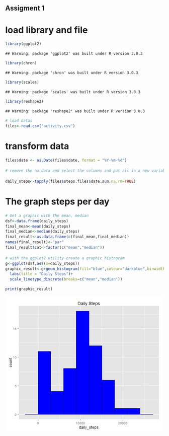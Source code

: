 ## Assigment 1

# load library and file


```r
library(ggplot2)
```

```
## Warning: package 'ggplot2' was built under R version 3.0.3
```

```r
library(chron)
```

```
## Warning: package 'chron' was built under R version 3.0.3
```

```r
library(scales)
```

```
## Warning: package 'scales' was built under R version 3.0.3
```

```r
library(reshape2)
```

```
## Warning: package 'reshape2' was built under R version 3.0.3
```

```r
# load datas 
files<-read.csv("activity.csv")
```

# transform data


```r
files$date <- as.Date(files$date, format = "%Y-%m-%d")

# remove the na data and select the columns and put all in a new variable

daily_steps<-tapply(files$steps,files$date,sum,na.rm=TRUE)
```

#  The graph  steps per day


```r
# Get a graphic with the mean, median 
dsf<-data.frame(daily_steps)
final_mean<-mean(daily_steps)
final_median<-median(daily_steps)
final_result<-as.data.frame(c(final_mean,final_median))
names(final_result)<-"par"
final_result$cat<-factor(c("mean","median"))

# with the ggplot2 utility create a graphic histogram
g<-ggplot(dsf,aes(x=daily_steps))
graphic_result<-g+geom_histogram(fill="blue",colour="darkblue",binwidth=3000)+
  labs(title = "Daily Steps")+
  scale_linetype_discrete(breaks=c("mean","median")) 
```


```r
print(graphic_result)
```

![plot of chunk unnamed-chunk-4](figure/unnamed-chunk-4.png) 


